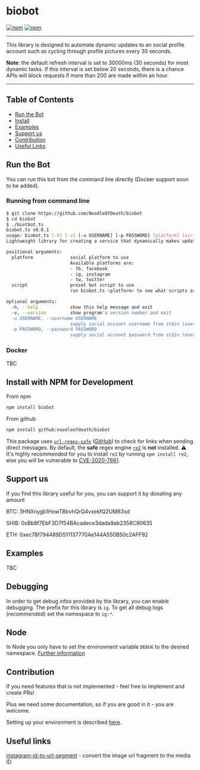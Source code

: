 # biobot

[![npm](https://img.shields.io/npm/dm/biobot.svg?maxAge=600)](https://www.npmjs.com/package/biobot)
[![npm](https://img.shields.io/npm/l/biobot.svg?maxAge=600)](https://github.com/noodleofdeath/instagram-private-api/blob/main/LICENSE)

---

This library is designed to automate dynamic updates to an social profile
account such as cycling through profile pictures every 30 seconds.

**Note**: the default refresh interval is set to 30000ms (30 seconds) for most
dynamic tasks. If this interval is set below 20 seconds, there is a chance
APIs will block requests if more than 200 are made within an hour.

---

## Table of Contents

- [Run the Bot](#run-the-bot)
- [Install](#install)
- [Examples](#examples)
- [Support us](#support-us)
- [Contribution](#contribution)
- [Useful Links](#useful-links)

## Run the Bot

You can run this bot from the command line directly (Docker support soon to be
added).

### Running from command line

```bash
$ git clone https://github.com/NoodleOfDeath/biobot
$ cd biobot
$ ./biotbot.ts
biobot.ts v0.0.1
usage: biobot.ts [-h] [-v] [-u USERNAME] [-p PASSWORD] [platform] [script]
Lightweight library for creating a service that dynamically makes updates to a social profile account periodically.

positional arguments:
  platform              social platform to use
                        Available platforms are:
                        - fb, facebook
                        - ig, instagram
                        - tw, twitter
  script                preset bot script to use
                        run biobot.ts <platform> to see what scripts are available

optional arguments:
  -h, --help            show this help message and exit
  -v, --version         show program's version number and exit
  -u USERNAME, --username USERNAME
                        supply social account username from stdin (overrides env variables)
  -p PASSWORD, --password PASSWORD
                        supply social account password from stdin (overrides env variables)
```

### Docker

TBC

## Install with NPM for Development

From npm

```bash
npm install biobot
```

From github

```bash
npm install github:noodleofdeath/biobot
```

This package uses [`url-regex-safe`](https://www.npmjs.com/package/url-regex-safe) ([GitHub](https://github.com/spamscanner/url-regex-safe)) to check for links when sending direct messages.
By default, the **safe** regex engine [`re2`](https://github.com/uhop/node-re2) is **not** installed.
⚠ It's highly recommended for you to install `re2` by running `npm install re2`, else you _will_ be vulnerable to [CVE-2020-7661](https://nvd.nist.gov/vuln/detail/CVE-2020-7661).

## Support us

If you find this library useful for you, you can support it by donating any amount

BTC: 3HNXnygb1HowTBbvhQrQ4vxekfQ2UM83sd

SHIB: 0xBb8f7EbF3D7f54BAcadece3dada9ab2358C90635

ETH: 0xec78f794489D511137770Ae144A550B50c2AFF92

## Examples

TBC

## Debugging

In order to get debug infos provided by the library, you can enable debugging.
The prefix for this library is `ig`.
To get all debug logs (_recommended_) set the namespace to `ig:*`.

## Node

In Node you only have to set the environment variable `DEBUG` to the desired namespace.
[Further information](https://github.com/visionmedia/debug#environment-variables)

## Contribution

If you need features that is not implemented - feel free to implement and create PRs!

Plus we need some documentation, so if you are good in it - you are welcome.

Setting up your environment is described [here](CONTRIBUTING.md).

## Useful links

[instagram-id-to-url-segment](https://www.npmjs.com/package/instagram-id-to-url-segment) - convert the image url fragment to the media ID
